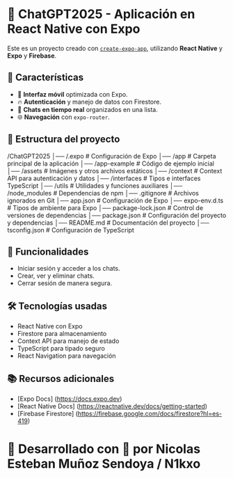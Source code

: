 # 🚀 ChatGPT2025 - Aplicación en React Native con Expo  

Este es un proyecto creado con [`create-expo-app`](https://www.npmjs.com/package/create-expo-app), utilizando **React Native** y **Expo** y **Firebase**.  

## 📌 Características  
- 📱 **Interfaz móvil** optimizada con Expo.  
- 🔥 **Autenticación** y manejo de datos con Firestore.  
- 💬 **Chats en tiempo real** organizados en una lista.  
- 🌐 **Navegación** con `expo-router`.  

## 📂 Estructura del proyecto  

/ChatGPT2025 
│── /.expo # Configuración de Expo 
│── /app # Carpeta principal de la aplicación 
│── /app-example # Código de ejemplo inicial 
│── /assets # Imágenes y otros archivos estáticos 
│── /context # Context API para autenticación y datos 
│── /interfaces # Tipos e interfaces TypeScript 
│── /utils # Utilidades y funciones auxiliares 
│── /node_modules # Dependencias de npm 
│── .gitignore # Archivos ignorados en Git 
│── app.json # Configuración de Expo 
│── expo-env.d.ts # Tipos de ambiente para Expo 
│── package-lock.json # Control de versiones de dependencias 
│── package.json # Configuración del proyecto y dependencias 
│── README.md # Documentación del proyecto 
│── tsconfig.json # Configuración de TypeScript


## 🚀 Funcionalidades

- Iniciar sesión y acceder a los chats.
- Crear, ver y eliminar chats.
- Cerrar sesión de manera segura.

## 🛠️ Tecnologías usadas

- React Native con Expo
- Firestore para almacenamiento
- Context API para manejo de estado
- TypeScript para tipado seguro
- React Navigation para navegación

## 📚 Recursos adicionales

- [Expo Docs] (https://docs.expo.dev)
- [React Native Docs] (https://reactnative.dev/docs/getting-started)
- [Firebase Firestore] (https://firebase.google.com/docs/firestore?hl=es-419)


# 🚀 Desarrollado con 💙 por Nicolas Esteban Muñoz Sendoya / N1kxo